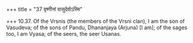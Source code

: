 +++
title = "37 वृष्णीनां वासुदेवोऽस्मि"

+++
10.37. Of the Vrsnis (the members of the Vrsni clan), I am the son of
Vasudeva; of the sons of Pandu, Dhananjaya (Arjuna) \[I am\]; of the
sages too, I am Vyasa; of the seers, the seer Usanas.
